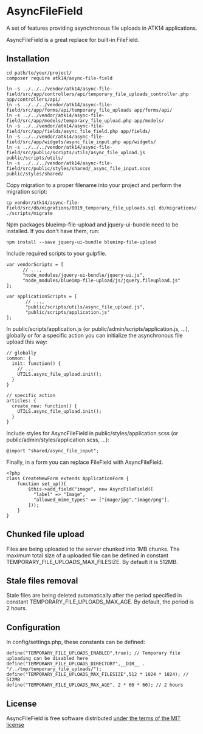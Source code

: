 AsyncFileField
==============

A set of features providing asynchronous file uploads in ATK14 applications.

AsyncFileField is a great replace for built-in FileField.

Installation
------------

    cd path/to/your/project/
    composer require atk14/async-file-field

    ln -s ../../../vendor/atk14/async-file-field/src/app/controllers/api/temporary_file_uploads_controller.php app/controllers/api/
    ln -s ../../../vendor/atk14/async-file-field/src/app/forms/api/temporary_file_uploads app/forms/api/
    ln -s ../../vendor/atk14/async-file-field/src/app/models/temporary_file_upload.php app/models/
    ln -s ../../vendor/atk14/async-file-field/src/app/fields/async_file_field.php app/fields/
    ln -s ../../vendor/atk14/async-file-field/src/app/widgets/async_file_input.php app/widgets/
    ln -s ../../../vendor/atk14/async-file-field/src/public/scripts/utils/async_file_upload.js public/scripts/utils/
    ln -s ../../../vendor/atk14/async-file-field/src/public/styles/shared/_async_file_input.scss public/styles/shared/

Copy migration to a proper filename into your project and perform the migration script:

    cp vendor/atk14/async-file-field/src/db/migrations/0019_temporary_file_uploads.sql db/migrations/
    ./scripts/migrate

Npm packages blueimp-file-upload and jquery-ui-bundle need to be installed. If you don't have them, run:

    npm install --save jquery-ui-bundle blueimp-file-upload

Include required scripts to your gulpfile.

    var vendorScripts = [
          // ...,
          "node_modules/jquery-ui-bundle/jquery-ui.js",
          "node_modules/blueimp-file-upload/js/jquery.fileupload.js"
    ];

    var applicationScripts = [
           // ...,
           "public/scripts/utils/async_file_upload.js",
           "public/scripts/application.js"
    ];

In public/scripts/application.js (or public/admin/scripts/application.js, ...), globally or for a specific action you can initialize the asynchronous file upload this way:

    // globally
    common: {
      init: function() {
        // ...
        UTILS.async_file_upload.init();
      }
    }

    // specific action
    articles: {
      create_new: function() {
        UTILS.async_file_upload.init();
      }
    }

Include styles for AsyncFileField in public/styles/application.scss (or public/admin/styles/application.scss, ...):

    @import "shared/async_file_input";

Finally, in a form you can replace FileField with AsyncFileField.

    <?php
    class CreateNewForm extends ApplicationForm {
        function set_up(){
            $this->add_field("image", new AsyncFileField([
              "label" => "Image",
              "allowed_mime_types" => ["image/jpg","image/png"],
            ]));
        }
    }

Chunked file upload
-------------------

Files are being uploaded to the server chunked into 1MB chunks. The maximum total size of a uploaded file can be defined in constant TEMPORARY_FILE_UPLOADS_MAX_FILESIZE. By default it is 512MB.

Stale files removal
-------------------

Stale files are being deleted automatically after the period specified in constant TEMPORARY_FILE_UPLOADS_MAX_AGE. By default, the period is 2 hours.

Configuration
-------------

In config/settings.php, these constants can be defined:

    define("TEMPORARY_FILE_UPLOADS_ENABLED",true); // Temporary file uploading can be disabled here
    define("TEMPORARY_FILE_UPLOADS_DIRECTORY",__DIR__ . "/../tmp/temporary_file_uploads/");
    define("TEMPORARY_FILE_UPLOADS_MAX_FILESIZE",512 * 1024 * 1024); // 512MB
    define("TEMPORARY_FILE_UPLOADS_MAX_AGE", 2 * 60 * 60); // 2 hours

License
-------

AsyncFileField is free software distributed [under the terms of the MIT license](http://www.opensource.org/licenses/mit-license)

[//]: # ( vim: set ts=2 et: )
